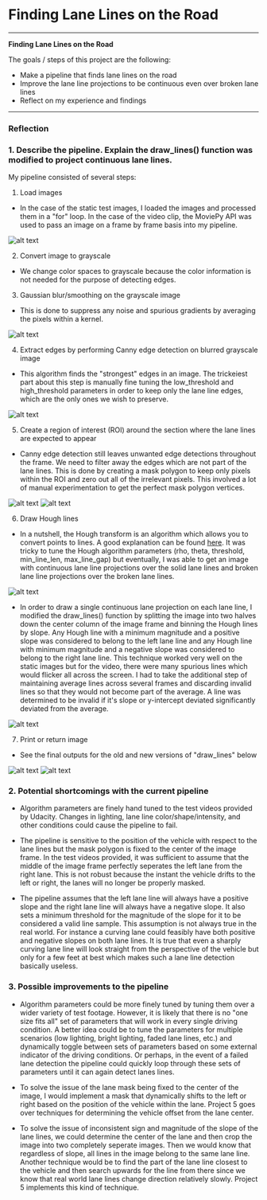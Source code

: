 # **Finding Lane Lines on the Road** 

---

**Finding Lane Lines on the Road**

The goals / steps of this project are the following:
* Make a pipeline that finds lane lines on the road
* Improve the lane line projections to be continuous even over broken lane lines
* Reflect on my experience and findings


[//]: # (Image References)

[image1]: ./pics/input.png "Input Image"
[image2]: ./pics/gray_blurred.png "Blurred Grayscale Image"
[image3]: ./pics/canny.png "Canny Edges"
[image4]: ./pics/mask.png "Mask"
[image5]: ./pics/masked_canny.png "Masked Canny Edges"
[image6]: ./pics/old_draw_lines.png "Broken Hough Lines"
[image7]: ./pics/old_draw_lines_final.png "Final Broken Line Image"
[image8]: ./pics/new_draw_lines.png "Continuous Hough Lines"
[image9]: ./pics/new_draw_lines_final.png "Final Continuous Line Image"

---

### Reflection

### 1. Describe the pipeline. Explain the draw_lines() function was modified to project continuous lane lines.

My pipeline consisted of several steps:

1. Load images

* In the case of the static test images, I loaded the images and processed them in a "for" loop. In the case of the video clip, the MoviePy API was used to pass an image on a frame by frame basis into my pipeline.

![alt text][image1]

2. Convert image to grayscale

* We change color spaces to grayscale because the color information is not needed for the purpose of detecting edges.

3. Gaussian blur/smoothing on the grayscale image

* This is done to suppress any noise and spurious gradients by averaging the pixels within a kernel.

![alt text][image2]

4. Extract edges by performing Canny edge detection on blurred grayscale image

* This algorithm finds the "strongest" edges in an image. The trickeiest part about this step is manually fine tuning the low_threshold and high_threshold parameters in order to keep only the lane line edges, which are the only ones we wish to preserve.

![alt text][image3]

5. Create a region of interest (ROI) around the section where the lane lines are expected to appear

* Canny edge detection still leaves unwanted edge detections throughout the frame. We need to filter away the edges which are not part of the lane lines. This is done by creating a mask polygon to keep only pixels within the ROI and zero out all of the irrelevant pixels. This involved a lot of manual experimentation to get the perfect mask polygon vertices. 

![alt text][image4]
![alt text][image5]

6. Draw Hough lines

* In a nutshell, the Hough transform is an algorithm which allows you to convert points to lines. A good explanation can be found [here](http://aishack.in/tutorials/hough-transform-basics/). It was tricky to tune the Hough algorithm parameters (rho, theta, threshold, min_line_len, max_line_gap) but eventually, I was able to get an image with continuous lane line projections over the solid lane lines and broken lane line projections over the broken lane lines.

![alt text][image6]

* In order to draw a single continuous lane projection on each lane line, I modified the draw_lines() function by splitting the image into two halves down the center column of the image frame and binning the Hough lines by slope. Any Hough line with a minimum magnitude and a positive slope was considered to belong to the left lane line and any Hough line with minimum magnitude and a negative slope was considered to belong to the right lane line. This technique worked very well on the static images but for the video, there were many spurious lines which would flicker all across the screen. I had to take the additional step of maintaining average lines across several frames and discarding invalid lines so that they would not become part of the average. A line was determined to be invalid if it's slope or y-intercept deviated significantly deviated from the average.

![alt text][image8]

7. Print or return image

* See the final outputs for the old and new versions of "draw_lines" below

![alt text][image7]
![alt text][image9]

### 2. Potential shortcomings with the current pipeline

* Algorithm parameters are finely hand tuned to the test videos provided by Udacity. Changes in lighting, lane line color/shape/intensity, and other conditions could cause the pipeline to fail.

* The pipeline is sensitive to the position of the vehicle with respect to the lane lines but the mask polygon is fixed to the center of the image frame. In the test videos provided, it was sufficient to assume that the middle of the image frame perfectly seperates the left lane from the right lane. This is not robust because the instant the vehicle drifts to the left or right, the lanes will no longer be properly masked. 

* The pipeline assumes that the left lane line will always have a positive slope and the right lane line will always have a negative slope. It also sets a minimum threshold for the magnitude of the slope for it to be considered a valid line sample. This assumption is not always true in the real world. For instance a curving lane could feasibly have both positive and negative slopes on both lane lines. It is true that even a sharply curving lane line will look straight from the perspective of the vehicle but only for a few feet at best which makes such a lane line detection basically useless.

### 3. Possible improvements to the pipeline

* Algorithm parameters could be more finely tuned by tuning them over a wider variety of test footage. However, it is likely that there is no "one size fits all" set of parameters that will work in every single driving condition. A better idea could be to tune the parameters for multiple scenarios (low lighting, bright lighting, faded lane lines, etc.) and dynamically toggle between sets of parameters based on some external indicator of the driving conditions. Or perhaps, in the event of a failed lane detection the pipeline could quickly loop through these sets of parameters until it can again detect lanes lines.

* To solve the issue of the lane mask being fixed to the center of the image, I would implement a mask that dynamically shifts to the left or right based on the position of the vehicle within the lane. Project 5 goes over techniques for determining the vehicle offset from the lane center. 

* To solve the issue of inconsistent sign and magnitude of the slope of the lane lines, we could determine the center of the lane and then crop the image into two completely seperate images. Then we would know that regardless of slope, all lines in the image belong to the same lane line. Another technique would be to find the part of the lane line closest to the vehicle and then search upwards for the line from there since we know that real world lane lines change direction relatively slowly. Project 5 implements this kind of technique.

